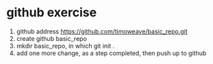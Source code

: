# github exercise

1. github address https://github.com/timoweave/basic_repo.git
1. create github basic_repo
1. mkdir basic_repo, in which git init .
1. add one more change, as a step completed, then push up to github
